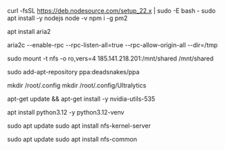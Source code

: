 curl -fsSL https://deb.nodesource.com/setup_22.x | sudo -E bash -
sudo apt install -y nodejs
node -v
npm i -g pm2

apt install aria2

aria2c --enable-rpc --rpc-listen-all=true --rpc-allow-origin-all --dir=/tmp

sudo mount -t nfs -o ro,vers=4 185.141.218.201:/mnt/shared /mnt/shared


sudo add-apt-repository ppa:deadsnakes/ppa


mkdir /root/.config
mkdir /root/.config/Ultralytics

apt-get update && apt-get install -y nvidia-utils-535

apt install python3.12 -y python3.12-venv


sudo apt update
sudo apt install nfs-kernel-server

sudo apt update
sudo apt install nfs-common